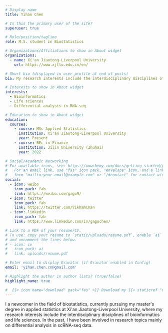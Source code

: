 ```yaml
---
# Display name
title: Yihan Chen

# Is this the primary user of the site?
superuser: true

# Role/position/tagline
role: M.S. student in Biostatistics

# Organizations/Affiliations to show in About widget
organizations:
  - name: Xi'an Jiaotong-Liverpool University
    url: https://www.xjtlu.edu.cn/en/

# Short bio (displayed in user profile at end of posts)
bio: My research interests include the interdisciplinary disciplines of bioinformatics and life sciences. In the past, I have been involved in research topics mainly on differential analysis in scRNA-seq data.

# Interests to show in About widget
interests:
  - Bioinformatics 
  - Life sciences
  - Differential analysis in RNA-seq

# Education to show in About widget
education:
  courses:
    - course: MSc Applied Statistics 
      institution: Xi'an Jiaotong-Liverpool University
      year: Present 
    - course: BEc in Finance
      institution: Jilin University (Zhuhai)
      year: 2022

# Social/Academic Networking
# For available icons, see: https://wowchemy.com/docs/getting-started/page-builder/#icons
#   For an email link, use "fas" icon pack, "envelope" icon, and a link in the
#   form "mailto:your-email@example.com" or "/#contact" for contact widget.
social:
  - icon: weibo
    icon_pack: fab
    link: https://weibo.com/gago9/
  - icon: twitter
    icon_pack: fab
    link: https://twitter.com/YikhamChan
  - icon: linkedin
    icon_pack: fab
    link: https://www.linkedin.com/in/gagochen/

# Link to a PDF of your resume/CV.
# To use: copy your resume to `static/uploads/resume.pdf`, enable `ai` icons in `params.toml`,
# and uncomment the lines below.
# - icon: cv
#   icon_pack: ai
#   link: uploads/resume.pdf

# Enter email to display Gravatar (if Gravatar enabled in Config)
email: 'yihan.chen.cn@gmail.com'

# Highlight the author in author lists? (true/false)
highlight_name: true

#  {{< icon name="download" pack="fas" >}} Download my {{< staticref "uploads/demo_resume.pdf" "newtab" >}}resumé{{< /staticref >}}.
---
```


I a newcomer in the field of biostatistics, currently pursuing my master's degree in applied statistics at Xi'an Jiaotong-Liverpool University, where my research interests include the interdisciplinary disciplines of bioinformatics and life sciences. In the past, I have been involved in research topics mainly on differential analysis in scRNA-seq data.



